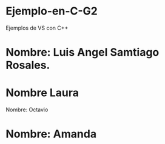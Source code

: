 # Ejemplo-en-C-G2
Ejemplos de VS con C++

Nombre: Luis Angel Samtiago Rosales. 
=======

Nombre
Laura
=======
Nombre: Octavio

Nombre: Amanda
======
